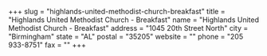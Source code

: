 +++
slug = "highlands-united-methodist-church-breakfast"
title = "Highlands United Methodist Church - Breakfast"
name = "Highlands United Methodist Church - Breakfast"
address = "1045 20th Street North"
city = "Birmingham"
state = "AL"
postal = "35205"
website = ""
phone = "205 933-8751"
fax = ""
+++
